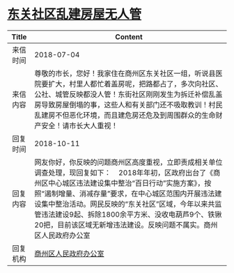 # <a href="http://www.shangluo.gov.cn/zmhd/ldxxxx.jsp?urltype=leadermail.LeaderMailContentUrl&wbtreeid=1112&leadermailid=4802">东关社区乱建房屋无人管</a>
|Title|Content|
|:---:|---|
|来信时间|2018-07-04|
|来信内容|尊敬的市长，您好！我家住在商州区东关社区一组，听说县医院要扩大，村里人都忙着盖房呢，把路都占了，多次向社区、公社、城管反映都没人管！东街社区刚刚发生为拆迁补偿乱盖房导致房屋倒塌的事，这些人和有关部门还不吸取教训！村民乱建房不但恶化环境，而且建危房还危及到周围群众的生命财产安全！请市长大人重视！|
|回复时间|2018-10-11|
|回复内容|网友你好，你反映的问题商州区高度重视，立即责成相关单位调查处理，现回复如下：    2018年年初，区政府出台了《商州区中心城区违法建设集中整治“百日行动”实施方案》，按照“遏制增量、消减存量”要求，在中心城区范围内开展违法建设集中整治活动。网民反映的“东关社区”区域，今年以来共监管违法建设9起、拆除1800余平方米、没收电葫芦9个、铁锹20把，目前该区域无新增违法建设。反映问题不属实。商州区人民政府办公室|
|回复机构|<a href="../../categories/agencies/商州区人民政府办公室.md">商州区人民政府办公室</a>|
